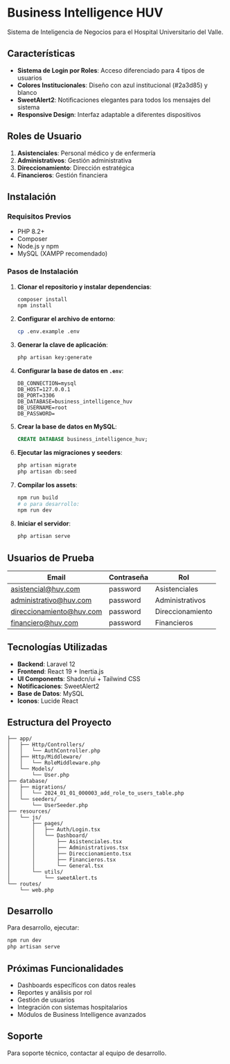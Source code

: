 # Business Intelligence HUV

Sistema de Inteligencia de Negocios para el Hospital Universitario del Valle.

## Características

- **Sistema de Login por Roles**: Acceso diferenciado para 4 tipos de usuarios
- **Colores Institucionales**: Diseño con azul institucional (#2a3d85) y blanco
- **SweetAlert2**: Notificaciones elegantes para todos los mensajes del sistema
- **Responsive Design**: Interfaz adaptable a diferentes dispositivos

## Roles de Usuario

1. **Asistenciales**: Personal médico y de enfermería
2. **Administrativos**: Gestión administrativa
3. **Direccionamiento**: Dirección estratégica
4. **Financieros**: Gestión financiera

## Instalación

### Requisitos Previos

- PHP 8.2+
- Composer
- Node.js y npm
- MySQL (XAMPP recomendado)

### Pasos de Instalación

1. **Clonar el repositorio y instalar dependencias**:
   ```bash
   composer install
   npm install
   ```

2. **Configurar el archivo de entorno**:
   ```bash
   cp .env.example .env
   ```

3. **Generar la clave de aplicación**:
   ```bash
   php artisan key:generate
   ```

4. **Configurar la base de datos en `.env`**:
   ```env
   DB_CONNECTION=mysql
   DB_HOST=127.0.0.1
   DB_PORT=3306
   DB_DATABASE=business_intelligence_huv
   DB_USERNAME=root
   DB_PASSWORD=
   ```

5. **Crear la base de datos en MySQL**:
   ```sql
   CREATE DATABASE business_intelligence_huv;
   ```

6. **Ejecutar las migraciones y seeders**:
   ```bash
   php artisan migrate
   php artisan db:seed
   ```

7. **Compilar los assets**:
   ```bash
   npm run build
   # o para desarrollo:
   npm run dev
   ```

8. **Iniciar el servidor**:
   ```bash
   php artisan serve
   ```

## Usuarios de Prueba

| Email | Contraseña | Rol |
|-------|------------|-----|
| asistencial@huv.com | password | Asistenciales |
| administrativo@huv.com | password | Administrativos |
| direccionamiento@huv.com | password | Direccionamiento |
| financiero@huv.com | password | Financieros |

## Tecnologías Utilizadas

- **Backend**: Laravel 12
- **Frontend**: React 19 + Inertia.js
- **UI Components**: Shadcn/ui + Tailwind CSS
- **Notificaciones**: SweetAlert2
- **Base de Datos**: MySQL
- **Iconos**: Lucide React

## Estructura del Proyecto

```
├── app/
│   ├── Http/Controllers/
│   │   └── AuthController.php
│   ├── Http/Middleware/
│   │   └── RoleMiddleware.php
│   └── Models/
│       └── User.php
├── database/
│   ├── migrations/
│   │   └── 2024_01_01_000003_add_role_to_users_table.php
│   └── seeders/
│       └── UserSeeder.php
├── resources/
│   └── js/
│       ├── pages/
│       │   ├── Auth/Login.tsx
│       │   └── Dashboard/
│       │       ├── Asistenciales.tsx
│       │       ├── Administrativos.tsx
│       │       ├── Direccionamiento.tsx
│       │       ├── Financieros.tsx
│       │       └── General.tsx
│       └── utils/
│           └── sweetAlert.ts
└── routes/
    └── web.php
```

## Desarrollo

Para desarrollo, ejecutar:
```bash
npm run dev
php artisan serve
```

## Próximas Funcionalidades

- Dashboards específicos con datos reales
- Reportes y análisis por rol
- Gestión de usuarios
- Integración con sistemas hospitalarios
- Módulos de Business Intelligence avanzados

## Soporte

Para soporte técnico, contactar al equipo de desarrollo.
